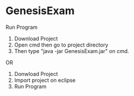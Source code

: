 # GenesisExam

Run Program
1. Download Project
2. Open cmd then go to project directory
3. Then type "java -jar GenesisExam.jar" on cmd.

OR

1. Donwload Project
2. Import project on eclipse
3. Run Program
